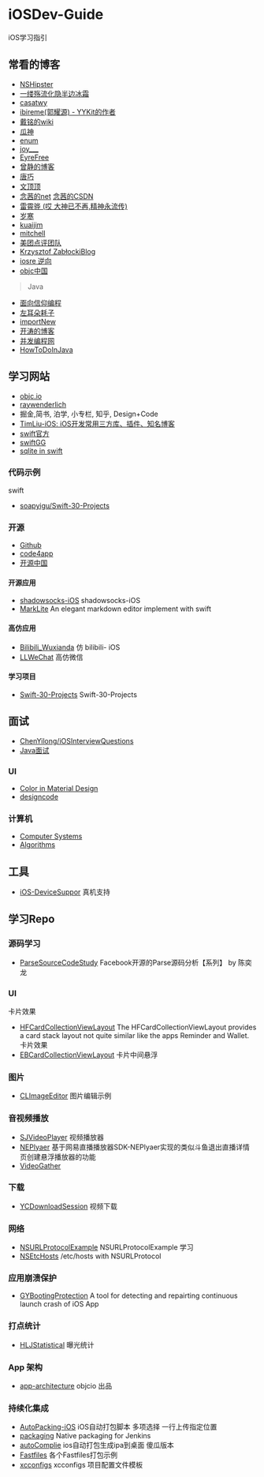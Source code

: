 # iOSDev-Guide
iOS学习指引

## 常看的博客

* [NSHipster](http://nshipster.com/)
* [一缕殇流化隐半边冰霜](https://halfrost.com/)
* [casatwy](https://casatwy.com/)
* [ibireme(郭耀源) - YYKit的作者](http://blog.ibireme.com/)
* [戴铭的wiki](https://github.com/ming1016/study/wiki)
* [瓜神](http://www.desgard.com/)
* [enum](http://enumsblog.com/)
* [joy___](https://www.jianshu.com/u/9c51a213b02e)
* [EyreFree](https://www.eyrefree.org/)
* [曾静的博客](http://blog.devzeng.com/#blog)
* [唐巧](http://blog.devtang.com/)
* [文顶顶](http://wendingding.com/)
* [念茜的net](https://nianxi.net/)  [念茜的CSDN](https://blog.csdn.net/yiyaaixuexi)
* [雷霄骅 (哎 大神已不再,精神永流传)](https://blog.csdn.net/leixiaohua1020)
* [岁寒](https://lvwenhan.com/)
* [kuaijim](http://kuailejim.com/#blog)
* [mitchell](http://mitchell-dream-god.com/)
* [美团点评团队](https://tech.meituan.com/)
* [Krzysztof ZabłockiBlog](http://merowing.info/post/)
* [iosre 逆向](http://bbs.iosre.com/)
* [objc中国](https://objccn.io/)

> Java

* [面向信仰编程](https://draveness.me/)
* [左耳朵耗子](https://coolshell.cn/articles/author/haoel)
* [importNew](http://www.importnew.com/)
* [开涛的博客](https://494947.kuaizhan.com/)
* [并发编程网](http://ifeve.com/)
* [HowToDoInJava](https://howtodoinjava.com/)


## 学习网站

* [objc.io](https://www.objc.io/)
* [raywenderlich](https://www.raywenderlich.com/)
* 掘金,简书, 泊学, 小专栏, 知乎, Design+Code
* [TimLiu-iOS: iOS开发常用三方库、插件、知名博客](https://github.com/Tim9Liu9/TimLiu-iOS)
* [swift官方](https://swift.org/documentation/#the-swift-programming-language)
* [swiftGG](http://swift.gg/)
* [sqlite in swift](http://www.theappguruz.com/blog/use-sqlite-database-swift)

### 代码示例

swift

* [soapyigu/Swift-30-Projects](https://github.com/soapyigu/Swift-30-Projects)

### 开源

* [Github](https://github.com/)
* [code4app](http://www.code4app.com/)
* [开源中国](https://www.oschina.net/project/)

#### 开源应用 

- [shadowsocks-iOS](https://github.com/shadowsocks/shadowsocks-iOS) shadowsocks-iOS 
- [MarkLite](https://github.com/zhubinchen/MarkLite) An elegant markdown editor implement with swift


#### 高仿应用 

- [Bilibili_Wuxianda](https://github.com/MichaelHuyp/Bilibili_Wuxianda) 仿 bilibili- iOS
- [LLWeChat](https://github.com/gyjzh/LLWeChat) 高仿微信

#### 学习项目

- [Swift-30-Projects](https://github.com/soapyigu/Swift-30-Projects) Swift-30-Projects 

## 面试

* [ChenYilong/iOSInterviewQuestions](https://github.com/ChenYilong/iOSInterviewQuestions)
* [Java面试](https://github.com/kdn251/interviews/blob/master/README-zh-cn.md)
 
### UI

* [Color in Material Design](https://material.io/guidelines/style/color.html#color-color-palette)
* [designcode](https://v1.designcode.io/iosdesign)

### 计算机

* [Computer Systems](https://www.cs.cmu.edu/afs/cs/academic/class/15213-m16/www/index.html)
* [Algorithms](https://algs4.cs.princeton.edu/home/)

## 工具

- [iOS-DeviceSuppor](https://github.com/iGhibli/iOS-DeviceSupport) 真机支持

## 学习Repo

### 源码学习

- [ParseSourceCodeStudy](https://github.com/ChenYilong/ParseSourceCodeStudy)  Facebook开源的Parse源码分析【系列】 by 陈奕龙

### UI 

卡片效果

- [HFCardCollectionViewLayout](https://github.com/hfrahmann/HFCardCollectionViewLayout) The HFCardCollectionViewLayout provides a card stack layout not quite similar like the apps Reminder and Wallet. 卡片效果
- [EBCardCollectionViewLayout](https://github.com/betzerra/EBCardCollectionViewLayout) 卡片中间悬浮

### 图片

- [CLImageEditor](https://github.com/yackle/CLImageEditor) 图片编辑示例

### 音视频播放

- [SJVideoPlayer](https://github.com/changsanjiang/SJVideoPlayer) 视频播放器
- [NEPlyaer](https://github.com/yushengchu/NEPlyaer) 基于网易直播播放器SDK-NEPlyaer实现的类似斗鱼退出直播详情页创建悬浮播放器的功能
- [VideoGather](https://github.com/FindCrt/VideoGather)

### 下载

- [YCDownloadSession](https://github.com/onezens/YCDownloadSession) 视频下载

### 网络

- [NSURLProtocolExample](https://github.com/rmls/NSURLProtocolExample) NSURLProtocolExample 学习
- [NSEtcHosts](https://github.com/mattt/NSEtcHosts) /etc/hosts with NSURLProtocol

### 应用崩溃保护

- [GYBootingProtection](https://github.com/liuslevis/GYBootingProtection) A tool for detecting and repairting continuous launch crash of iOS App


### 打点统计

- [HLJStatistical](https://github.com/BulletWu/HLJStatistical) 曝光统计

### App 架构

- [app-architecture](https://github.com/objcio/app-architecture) objcio 出品

### 持续化集成 

- [AutoPacking-iOS](https://github.com/stackhou/AutoPacking-iOS)  iOS自动打包脚本 多项选择 一行上传指定位置
- [packaging](https://github.com/jenkinsci/packaging)  Native packaging for Jenkins 
- [autoComplie](https://github.com/housenkui/autoComplie) ios自动打包生成ipa到桌面 傻瓜版本
- [Fastfiles](https://github.com/thierryxing/Fastfiles)  各个Fastfiles打包示例
- [xcconfigs](https://github.com/jspahrsummers/xcconfigs) xcconfigs 项目配置文件模板

